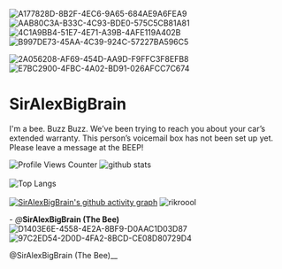![A177828D-8B2F-4EC6-9A65-684AE9A6FEA9](https://user-images.githubusercontent.com/98426972/162099279-2fd1e28c-d03d-41b9-b498-92b0558a3716.gif)
![AAB80C3A-B33C-4C93-BDE0-575C5CB81A81](https://user-images.githubusercontent.com/98426972/161328010-6dea831f-cf20-4b60-85c9-b8ca3be4275c.gif)
![4C1A9BB4-51E7-4E71-A39B-4AFE119A402B](https://user-images.githubusercontent.com/98426972/161324979-c274bd8c-12b0-41ab-9ef3-55e4503468ba.gif)
![B997DE73-45AA-4C39-924C-57227BA596C5](https://user-images.githubusercontent.com/98426972/161305345-2cbab942-aa14-455f-a187-15b34e390495.gif)

![2A056208-AF69-454D-AA9D-F9FFC3F8EFB8](https://user-images.githubusercontent.com/98426972/161291168-7cc1f240-5369-4895-a55d-bee14f4dc28f.gif)
![E7BC2900-4FBC-4A02-BD91-026AFCC7C674](https://user-images.githubusercontent.com/98426972/161273064-60f3c57c-6c58-4b68-9100-1c794d367573.gif)
# SirAlexBigBrain

I'm a bee. Buzz Buzz. We’ve been trying to reach you about your car’s extended warranty. This person’s voicemail box has not been set up yet. Please leave a message at the BEEP!

 ![Profile Views Counter](https://komarev.com/ghpvc/?username=SirAlexBigBrain&label=Profile+Views&color=red)
![github stats](https://github-readme-stats.vercel.app/api?username=SirAlexBigBrain&show_icons=true&include_all_commits=true&theme=dark&cache_seconds=3200)<br><br>![Top Langs](https://github-readme-stats.vercel.app/api/top-langs/?username=SirAlexBigBrain&theme=dark&layout=compact&hide_title=false)<br><br>[![SirAlexBigBrain's github activity graph](https://activity-graph.herokuapp.com/graph?username=SirAlexBigBrain&theme=react-dark)](https://github.com/SirAlexBigBrain/github-readme-activity-graph)
![rikroool](https://user-images.githubusercontent.com/88296644/154395563-2304dd63-5164-4cec-ac3c-cd0205834140.gif)

\- *@*__SirAlexBigBrain (The Bee)__
![D1403E6E-4558-4E2A-8BF9-D0AAC1D03D87](https://user-images.githubusercontent.com/98426972/161270898-c73ea702-0c2f-4ce7-85f4-b5efaec068c9.gif)
![97C2ED54-2D0D-4FA2-8BCD-CE08D80729D4](https://user-images.githubusercontent.com/98426972/161274004-4ef63a48-96de-4557-8d7e-40c01207adce.gif)

@SirAlexBigBrain (The Bee)__
